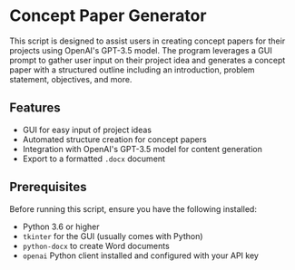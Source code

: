 # Concept Paper Generator

This script is designed to assist users in creating concept papers for their projects using OpenAI's GPT-3.5 model. The program leverages a GUI prompt to gather user input on their project idea and generates a concept paper with a structured outline including an introduction, problem statement, objectives, and more.

## Features

- GUI for easy input of project ideas
- Automated structure creation for concept papers
- Integration with OpenAI's GPT-3.5 model for content generation
- Export to a formatted `.docx` document

## Prerequisites

Before running this script, ensure you have the following installed:
- Python 3.6 or higher
- `tkinter` for the GUI (usually comes with Python)
- `python-docx` to create Word documents
- `openai` Python client installed and configured with your API key
